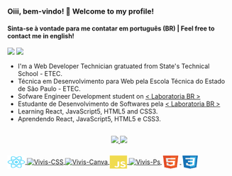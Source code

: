 ### Oiii, bem-vindo! 👋 Welcome to my profile! 
#### Sinta-se à vontade para me contatar em português (BR) | Feel free to contact me in english!
   <a href = "mailto:vianesoaresss@gmail.com"><img src="https://img.shields.io/badge/-Gmail-%23333?style=for-the-badge&logo=gmail&logoColor=white" target="_blank"></a>
   <a href="https://www.linkedin.com/in/vivianejsp/" target="_blank"><img src="https://img.shields.io/badge/-LinkedIn-%230077B5?style=for-the-badge&logo=linkedin&logoColor=white" target="_blank"></a> 

- I'm a Web Developer Technician gratuated from State's Technical School - ETEC.
- Técnica em Desenvolvimento para Web pela Escola Técnica do Estado de São Paulo - ETEC.
- Sofware Engineer Development student on [< Laboratoria BR >](https://www.laboratoria.la/br) 
- Estudante de Desenvolvimento de Softwares pela [< Laboratoria BR >](https://www.laboratoria.la/br) 
- Learning React, JavaScript5, HTML5 and CSS3.
- Aprendendo React, JavaScript5, HTML5 e CSS3.

##

<div align="center">
  <a href="https://github.com/vivisoares">
  <img height="160em" src="https://github-readme-stats.vercel.app/api?username=vivisoares&show_icons=true&theme=dracula&include_all_commits=true&count_private=true"/>
  <img height="160em" src="https://github-readme-stats.vercel.app/api/top-langs/?username=vivisoares&layout=compact&langs_count=7&theme=dracula"/>
</div> 

<div style="display: inline_block; margin-top: 0.6em;" ><br>
  <img align="center" alt="Vivis-React" height="30" width="40" src="https://raw.githubusercontent.com/devicons/devicon/master/icons/react/react-original.svg">
  <img align="center" alt="Vivis-CSS" height="30" src="https://cdn.jsdelivr.net/gh/devicons/devicon/icons/nodejs/nodejs-plain.svg" />
  <img align="center" alt="Vivis-Canva" height="30" width="40"src="https://cdn.jsdelivr.net/gh/devicons/devicon/icons/canva/canva-original.svg" />
  <img align="center" alt="Vivis-Js" height="30" width="40" src="https://raw.githubusercontent.com/devicons/devicon/master/icons/javascript/javascript-plain.svg">
  <img align="center" alt="Vivis-Ps" height="30" width="40" src="https://cdn.jsdelivr.net/gh/devicons/devicon/icons/photoshop/photoshop-plain.svg" />
  <img align="center" alt="Vivis-HTML" height="30" width="40" src="https://raw.githubusercontent.com/devicons/devicon/master/icons/html5/html5-original.svg">
  <img align="center" alt="Vivis-CSS" height="30" width="40" src="https://raw.githubusercontent.com/devicons/devicon/master/icons/css3/css3-original.svg">
</div>
